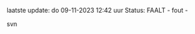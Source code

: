 laatste update: 
do 09-11-2023 12:42   uur 
Status: FAALT - fout - 
<div class="service R">svn</div>
